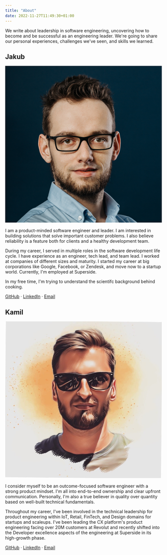 ```yaml
---
title: "About"
date: 2022-11-27T11:49:30+01:00
---
```


We write about leadership in software engineering, uncovering how to become and be successful as an engineering leader. We're going 
to share our personal experiences, challenges we've seen, and skills we learned.


## Jakub
<img class="about-profile" src="./jakub.jpg">

I am a product-minded software engineer and leader. I am interested in building solutions that solve important customer problems. I also
believe reliability is a feature both for clients and a healthy development team.

During my career, I served in multiple roles in the software development life cycle. I have experience as an engineer, tech lead, and team lead.
I worked at companies of different sizes and maturity. I started my career at big corporations like Google, Facebook, or Zendesk, and move 
now to a startup world. Currently, I'm employed at Superside. 

In my free time, I'm trying to understand the scientifc background behind cooking.

<a href="https://github.com/j-nowak"> <i class="about-fa-icon fab fa-github"></i>GitHub</a>
<span>&#183;</span>
<a href="https://www.linkedin.com/in/jakub-nowak-0909329b"> <i class="about-fa-icon fab fa-linkedin-in"></i>LinkedIn</a>
<span>&#183;</span>
<a href="mailto:pl.jakub.nowak@gmail.com"> <i class="about-fa-icon fa fa-envelope"></i>Email</a>

## Kamil
<img class="about-profile" src="./kamil.jpeg">

I consider myself to be an outcome-focused software engineer with a strong product mindset. I'm all into end-to-end ownership and clear upfront communication. Personally, I'm also a true believer in quality over quantity based on well-built technical fundamentals.

Throughout my career, I've been involved in the technical leadership for product engineering within IoT, Retail, FinTech, and Design domains for startups and scaleups. I've been leading the CX platform's product engineering facing over 20M customers at Revolut and recently shifted into the Developer excellence aspects of the engineering at Superside in its high-growth phase.

<a href="https://github.com/Crossy147"> <i class="about-fa-icon fab fa-github"></i>GitHub</a>
<span>&#183;</span>
<a href="https://www.linkedin.com/in/kamil-pietruszka/"> <i class="about-fa-icon fab fa-linkedin-in"></i>LinkedIn</a>
<span>&#183;</span>
<a href="mailto:pl.kamil.pietruszka@gmail.com"> <i class="about-fa-icon fa fa-envelope"></i>Email</a>